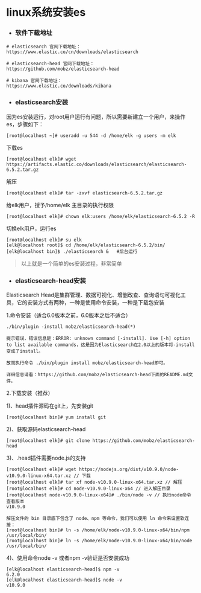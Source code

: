 # linux系统安装es

* ### 软件下载地址

```
# elasticsearch 官网下载地址：
https://www.elastic.co/cn/downloads/elasticsearch

# elasticsearch-head 官网下载地址：
https://github.com/mobz/elasticsearch-head

# kibana 官网下载地址：
https://www.elastic.co/downloads/kibana
```

* ### elasticsearch安装

因为es安装运行，对root用户运行有问题，所以需要新建立一个用户，来操作es，步骤如下：

```
[root@localhost ~]# useradd -u 544 -d /home/elk -g users -m elk
```

下载es

```
[root@localhost elk]# wget https://artifacts.elastic.co/downloads/elasticsearch/elasticsearch-6.5.2.tar.gz
```

解压

```
[root@localhost elk]# tar -zxvf elasticsearch-6.5.2.tar.gz
```

给elk用户，授予/home/elk 主目录的执行权限

```
[root@localhost elk]# chown elk:users /home/elk/elasticsearch-6.5.2 -R
```

切换elk用户，运行es

```
[root@localhost elk]# su elk
[elk@localhost root]$ cd /home/elk/elasticsearch-6.5.2/bin/
[elk@localhost bin]$ ./elasticsearch &   #后台运行
```

> 以上就是一个简单的es安装过程，非常简单

* ### elasticsearch-head安装

Elasticsearch Head是集群管理、数据可视化、增删改查、查询语句可视化工具，它的安装方式有两种，一种是使用命令安装，一种是下载包安装

1.命令安装（适合6.0版本之前，6.0版本之后不适合）

```
./bin/plugin -install mobz/elasticsearch-head(*)

提示错误，错误信息是：ERROR: unknown command [-install]. Use [-h] option to list available commands，这是因为Elasticsearch在2.0以上的版本将-install变成了install。

故而执行命令 ./bin/plugin install mobz/elasticsearch-head即可。

详细信息请看：https://github.com/mobz/elasticsearch-head下面的README.md文件。
```

2.下载安装（推荐）

1\)、head插件源码在git上，先安装git

```
[root@localhost bin]# yum install git
```

2\)、获取源码elasticsearch-head

```
[root@localhost elk]# git clone https://github.com/mobz/elasticsearch-head
```

3\)、.head插件需要node.js的支持

```
[root@localhost elk]# wget https://nodejs.org/dist/v10.9.0/node-v10.9.0-linux-x64.tar.xz // 下载
[root@localhost elk]# tar xf node-v10.9.0-linux-x64.tar.xz // 解压
[root@localhost elk]# cd node-v10.9.0-linux-x64 // 进入解压目录
[root@localhost node-v10.9.0-linux-x64]# ./bin/node -v // 执行node命令 查看版本
v10.9.0

解压文件的 bin 目录底下包含了 node、npm 等命令，我们可以使用 ln 命令来设置软连接：
[root@localhost bin]# ln -s /home/elk/node-v10.9.0-linux-x64/bin/npm /usr/local/bin/
[root@localhost bin]# ln -s /home/elk/node-v10.9.0-linux-x64/bin/node /usr/local/bin/
```

4\)、使用命令node -v 或者npm -v验证是否安装成功

```
[elk@localhost elasticsearch-head]$ npm -v
6.2.0
[elk@localhost elasticsearch-head]$ node -v
v10.9.0
```



